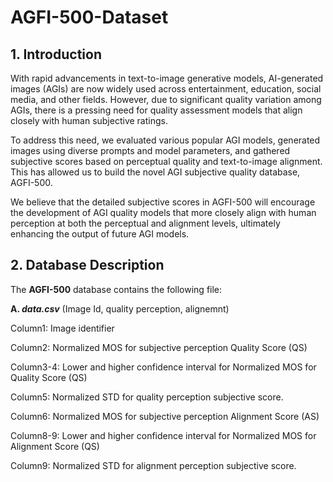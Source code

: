 # AGFI-500-Dataset

## 1. Introduction

With rapid advancements in text-to-image generative models, AI-generated images (AGIs) are now widely used across entertainment, education, social media, and other fields. However, due to significant quality variation among AGIs, there is a pressing need for quality assessment models that align closely with human subjective ratings.

To address this need, we evaluated various popular AGI models, generated images using diverse prompts and model parameters, and gathered subjective scores based on perceptual quality and text-to-image alignment. This has allowed us to build the novel AGI subjective quality database, AGFI-500.

We believe that the detailed subjective scores in AGFI-500 will encourage the development of AGI quality models that more closely align with human perception at both the perceptual and alignment levels, ultimately enhancing the output of future AGI models.

## 2. Database Description

The **AGFI-500** database contains the following file:

**A. _data.csv_** (Image Id, quality perception, alignemnt)

Column1: Image identifier

Column2: Normalized MOS for subjective perception Quality Score (QS) 

Column3-4: Lower and higher confidence interval for Normalized MOS for Quality Score (QS)  

Column5: Normalized STD for quality perception subjective score.

Column6: Normalized MOS for subjective perception Alignment Score (AS) 

Column8-9: Lower and higher confidence interval for Normalized MOS for Alignment Score (QS) 

Column9: Normalized STD for alignment perception subjective score.


